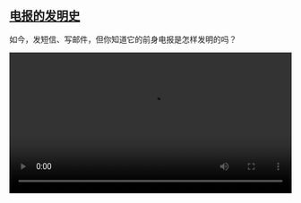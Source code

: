 <!--1642094225000-->
[电报的发明史](https://www.dw.com/zh/%E7%94%B5%E6%8A%A5%E7%9A%84%E5%8F%91%E6%98%8E%E5%8F%B2/a-60416544)
------

<p>如今，发短信、写邮件，但你知道它的前身电报是怎样发明的吗？</small></p><video src="https://tvdownloaddw-a.akamaihd.net/dwtv_video/flv/vdt_zh/2022/bchi220113_001_telegraph_01r_sd_avc.mp4" controls style="width:100%"></video>
